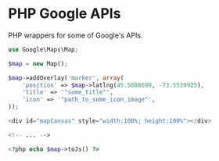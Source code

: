 PHP Google APIs
===============

PHP wrappers for some of Google's APIs.

``` php
use Google\Maps\Map;

$map = new Map();

$map->addOverlay('marker', array(
    'position' => $map->latlng(45.5086699, -73.5539925),
    'title' => '"some_title"',
    'icon' => '"path_to_some_icon_image"',
));
```

``` php
<div id="mapCanvas" style="width:100%; height:100%"></div>

<!-- ... -->

<?php echo $map->toJs() ?>
```